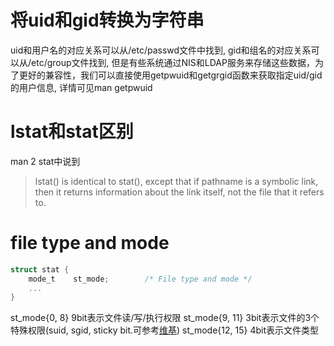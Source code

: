 # 将uid和gid转换为字符串

uid和用户名的对应关系可以从/etc/passwd文件中找到, gid和组名的对应关系可以从/etc/group文件找到, 但是有些系统通过NIS和LDAP服务来存储这些数据，为了更好的兼容性，我们可以直接使用getpwuid和getgrgid函数来获取指定uid/gid的用户信息, 详情可见man getpwuid

# lstat和stat区别

man 2 stat中说到
> lstat() is identical to stat(), except that if pathname is a symbolic link, then it returns  information  about  the  link itself, not the file that it refers to.

# file type and mode

```C
struct stat {
    mode_t    st_mode;        /* File type and mode */
    ...
}
```

st_mode{0, 8} 9bit表示文件读/写/执行权限
st_mode{9, 11} 3bit表示文件的3个特殊权限(suid, sgid, sticky bit.可参考[维基](https://en.wikipedia.org/wiki/Setuid))
st_mode{12, 15} 4bit表示文件类型

